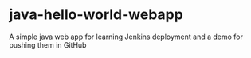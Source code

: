 java-hello-world-webapp
=======================

A simple java web app for learning Jenkins deployment and a demo for pushing them in GitHub
